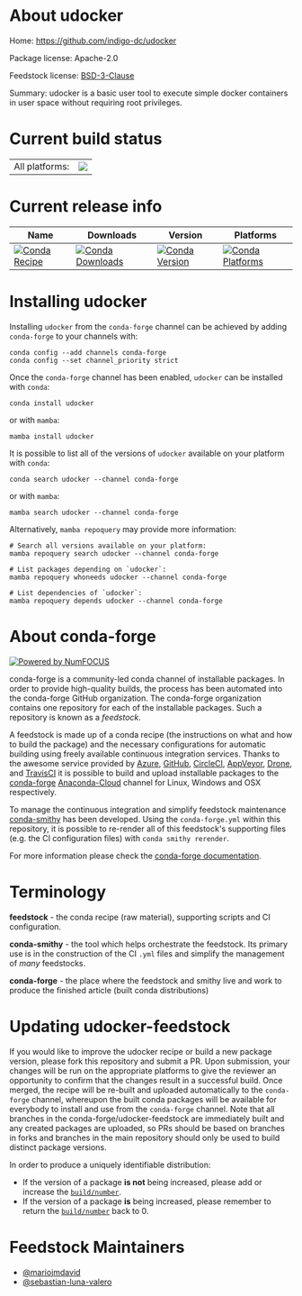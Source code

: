 About udocker
=============

Home: https://github.com/indigo-dc/udocker

Package license: Apache-2.0

Feedstock license: [BSD-3-Clause](https://github.com/conda-forge/udocker-feedstock/blob/main/LICENSE.txt)

Summary: udocker is a basic user tool to execute simple docker containers in user space without requiring root privileges.

Current build status
====================


<table><tr><td>All platforms:</td>
    <td>
      <a href="https://dev.azure.com/conda-forge/feedstock-builds/_build/latest?definitionId=17245&branchName=main">
        <img src="https://dev.azure.com/conda-forge/feedstock-builds/_apis/build/status/udocker-feedstock?branchName=main">
      </a>
    </td>
  </tr>
</table>

Current release info
====================

| Name | Downloads | Version | Platforms |
| --- | --- | --- | --- |
| [![Conda Recipe](https://img.shields.io/badge/recipe-udocker-green.svg)](https://anaconda.org/conda-forge/udocker) | [![Conda Downloads](https://img.shields.io/conda/dn/conda-forge/udocker.svg)](https://anaconda.org/conda-forge/udocker) | [![Conda Version](https://img.shields.io/conda/vn/conda-forge/udocker.svg)](https://anaconda.org/conda-forge/udocker) | [![Conda Platforms](https://img.shields.io/conda/pn/conda-forge/udocker.svg)](https://anaconda.org/conda-forge/udocker) |

Installing udocker
==================

Installing `udocker` from the `conda-forge` channel can be achieved by adding `conda-forge` to your channels with:

```
conda config --add channels conda-forge
conda config --set channel_priority strict
```

Once the `conda-forge` channel has been enabled, `udocker` can be installed with `conda`:

```
conda install udocker
```

or with `mamba`:

```
mamba install udocker
```

It is possible to list all of the versions of `udocker` available on your platform with `conda`:

```
conda search udocker --channel conda-forge
```

or with `mamba`:

```
mamba search udocker --channel conda-forge
```

Alternatively, `mamba repoquery` may provide more information:

```
# Search all versions available on your platform:
mamba repoquery search udocker --channel conda-forge

# List packages depending on `udocker`:
mamba repoquery whoneeds udocker --channel conda-forge

# List dependencies of `udocker`:
mamba repoquery depends udocker --channel conda-forge
```


About conda-forge
=================

[![Powered by
NumFOCUS](https://img.shields.io/badge/powered%20by-NumFOCUS-orange.svg?style=flat&colorA=E1523D&colorB=007D8A)](https://numfocus.org)

conda-forge is a community-led conda channel of installable packages.
In order to provide high-quality builds, the process has been automated into the
conda-forge GitHub organization. The conda-forge organization contains one repository
for each of the installable packages. Such a repository is known as a *feedstock*.

A feedstock is made up of a conda recipe (the instructions on what and how to build
the package) and the necessary configurations for automatic building using freely
available continuous integration services. Thanks to the awesome service provided by
[Azure](https://azure.microsoft.com/en-us/services/devops/), [GitHub](https://github.com/),
[CircleCI](https://circleci.com/), [AppVeyor](https://www.appveyor.com/),
[Drone](https://cloud.drone.io/welcome), and [TravisCI](https://travis-ci.com/)
it is possible to build and upload installable packages to the
[conda-forge](https://anaconda.org/conda-forge) [Anaconda-Cloud](https://anaconda.org/)
channel for Linux, Windows and OSX respectively.

To manage the continuous integration and simplify feedstock maintenance
[conda-smithy](https://github.com/conda-forge/conda-smithy) has been developed.
Using the ``conda-forge.yml`` within this repository, it is possible to re-render all of
this feedstock's supporting files (e.g. the CI configuration files) with ``conda smithy rerender``.

For more information please check the [conda-forge documentation](https://conda-forge.org/docs/).

Terminology
===========

**feedstock** - the conda recipe (raw material), supporting scripts and CI configuration.

**conda-smithy** - the tool which helps orchestrate the feedstock.
                   Its primary use is in the construction of the CI ``.yml`` files
                   and simplify the management of *many* feedstocks.

**conda-forge** - the place where the feedstock and smithy live and work to
                  produce the finished article (built conda distributions)


Updating udocker-feedstock
==========================

If you would like to improve the udocker recipe or build a new
package version, please fork this repository and submit a PR. Upon submission,
your changes will be run on the appropriate platforms to give the reviewer an
opportunity to confirm that the changes result in a successful build. Once
merged, the recipe will be re-built and uploaded automatically to the
`conda-forge` channel, whereupon the built conda packages will be available for
everybody to install and use from the `conda-forge` channel.
Note that all branches in the conda-forge/udocker-feedstock are
immediately built and any created packages are uploaded, so PRs should be based
on branches in forks and branches in the main repository should only be used to
build distinct package versions.

In order to produce a uniquely identifiable distribution:
 * If the version of a package **is not** being increased, please add or increase
   the [``build/number``](https://docs.conda.io/projects/conda-build/en/latest/resources/define-metadata.html#build-number-and-string).
 * If the version of a package **is** being increased, please remember to return
   the [``build/number``](https://docs.conda.io/projects/conda-build/en/latest/resources/define-metadata.html#build-number-and-string)
   back to 0.

Feedstock Maintainers
=====================

* [@mariojmdavid](https://github.com/mariojmdavid/)
* [@sebastian-luna-valero](https://github.com/sebastian-luna-valero/)


